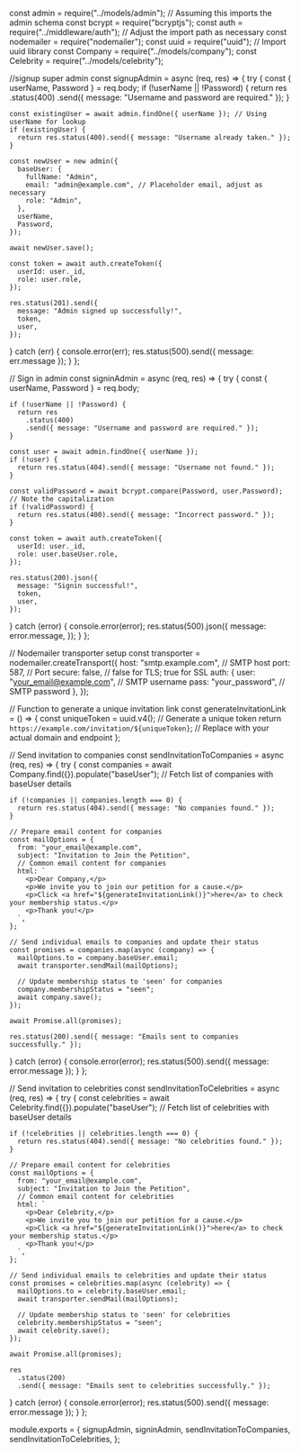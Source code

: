 const admin = require("../models/admin"); // Assuming this imports the admin schema
const bcrypt = require("bcryptjs");
const auth = require("../middleware/auth"); // Adjust the import path as necessary
const nodemailer = require("nodemailer");
const uuid = require("uuid"); // Import uuid library
const Company = require("../models/company");
const Celebrity = require("../models/celebrity");

//signup super admin
const signupAdmin = async (req, res) => {
  try {
    const { userName, Password } = req.body;
    if (!userName || !Password) {
      return res
        .status(400)
        .send({ message: "Username and password are required." });
    }

    const existingUser = await admin.findOne({ userName }); // Using userName for lookup
    if (existingUser) {
      return res.status(400).send({ message: "Username already taken." });
    }

    const newUser = new admin({
      baseUser: {
        fullName: "Admin",
        email: "admin@example.com", // Placeholder email, adjust as necessary
        role: "Admin",
      },
      userName,
      Password,
    });

    await newUser.save();

    const token = await auth.createToken({
      userId: user._id,
      role: user.role,
    });

    res.status(201).send({
      message: "Admin signed up successfully!",
      token,
      user,
    });
  } catch (err) {
    console.error(err);
    res.status(500).send({ message: err.message });
  }
};

// Sign in admin
const signinAdmin = async (req, res) => {
  try {
    const { userName, Password } = req.body;

    if (!userName || !Password) {
      return res
        .status(400)
        .send({ message: "Username and password are required." });
    }

    const user = await admin.findOne({ userName });
    if (!user) {
      return res.status(404).send({ message: "Username not found." });
    }

    const validPassword = await bcrypt.compare(Password, user.Password); // Note the capitalization
    if (!validPassword) {
      return res.status(400).send({ message: "Incorrect password." });
    }

    const token = await auth.createToken({
      userId: user._id,
      role: user.baseUser.role,
    });

    res.status(200).json({
      message: "Signin successful!",
      token,
      user,
    });
  } catch (error) {
    console.error(error);
    res.status(500).json({
      message: error.message,
    });
  }
};

// Nodemailer transporter setup
const transporter = nodemailer.createTransport({
  host: "smtp.example.com", // SMTP host
  port: 587, // Port
  secure: false, // false for TLS; true for SSL
  auth: {
    user: "your_email@example.com", // SMTP username
    pass: "your_password", // SMTP password
  },
});

// Function to generate a unique invitation link
const generateInvitationLink = () => {
  const uniqueToken = uuid.v4(); // Generate a unique token
  return `https://example.com/invitation/${uniqueToken}`; // Replace with your actual domain and endpoint
};

// Send invitation to companies
const sendInvitationToCompanies = async (req, res) => {
  try {
    const companies = await Company.find({}).populate("baseUser"); // Fetch list of companies with baseUser details

    if (!companies || companies.length === 0) {
      return res.status(404).send({ message: "No companies found." });
    }

    // Prepare email content for companies
    const mailOptions = {
      from: "your_email@example.com",
      subject: "Invitation to Join the Petition",
      // Common email content for companies
      html: `
        <p>Dear Company,</p>
        <p>We invite you to join our petition for a cause.</p>
        <p>Click <a href="${generateInvitationLink()}">here</a> to check your membership status.</p>
        <p>Thank you!</p>
      `,
    };

    // Send individual emails to companies and update their status
    const promises = companies.map(async (company) => {
      mailOptions.to = company.baseUser.email;
      await transporter.sendMail(mailOptions);

      // Update membership status to 'seen' for companies
      company.membershipStatus = "seen";
      await company.save();
    });

    await Promise.all(promises);

    res.status(200).send({ message: "Emails sent to companies successfully." });
  } catch (error) {
    console.error(error);
    res.status(500).send({ message: error.message });
  }
};

// Send invitation to celebrities
const sendInvitationToCelebrities = async (req, res) => {
  try {
    const celebrities = await Celebrity.find({}).populate("baseUser"); // Fetch list of celebrities with baseUser details

    if (!celebrities || celebrities.length === 0) {
      return res.status(404).send({ message: "No celebrities found." });
    }

    // Prepare email content for celebrities
    const mailOptions = {
      from: "your_email@example.com",
      subject: "Invitation to Join the Petition",
      // Common email content for celebrities
      html: `
        <p>Dear Celebrity,</p>
        <p>We invite you to join our petition for a cause.</p>
        <p>Click <a href="${generateInvitationLink()}">here</a> to check your membership status.</p>
        <p>Thank you!</p>
      `,
    };

    // Send individual emails to celebrities and update their status
    const promises = celebrities.map(async (celebrity) => {
      mailOptions.to = celebrity.baseUser.email;
      await transporter.sendMail(mailOptions);

      // Update membership status to 'seen' for celebrities
      celebrity.membershipStatus = "seen";
      await celebrity.save();
    });

    await Promise.all(promises);

    res
      .status(200)
      .send({ message: "Emails sent to celebrities successfully." });
  } catch (error) {
    console.error(error);
    res.status(500).send({ message: error.message });
  }
};

module.exports = {
  signupAdmin,
  signinAdmin,
  sendInvitationToCompanies,
  sendInvitationToCelebrities,
};
